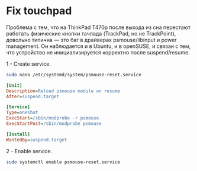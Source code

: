 # Fix touchpad
Проблема с тем, что на ThinkPad T470p после выхода из сна перестают работать физические кнопки тачпада (TrackPad, но не TrackPoint), довольно типична — это баг в драйверах psmouse/libinput и power management. 
Он наблюдается и в Ubuntu, и в openSUSE, и связан с тем, что устройство не инициализируется корректно после suspend/resume.

1 - Create service.
```bash
sudo nano /etc/systemd/system/psmouse-reset.service
```

```ini
[Unit]
Description=Reload psmouse module on resume
After=suspend.target

[Service]
Type=oneshot
ExecStart=/sbin/modprobe -r psmouse
ExecStartPost=/sbin/modprobe psmouse

[Install]
WantedBy=suspend.target
```
2 - Enable service.
```bash
sudo systemctl enable psmouse-reset.service
```
